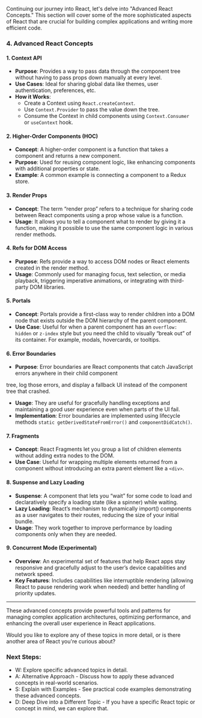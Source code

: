 Continuing our journey into React, let's delve into "Advanced React Concepts." This section will cover some of the more sophisticated aspects of React that are crucial for building complex applications and writing more efficient code.

### 4. Advanced React Concepts

#### 1. Context API
- **Purpose**: Provides a way to pass data through the component tree without having to pass props down manually at every level.
- **Use Cases**: Ideal for sharing global data like themes, user authentication, preferences, etc.
- **How it Works**: 
  - Create a Context using `React.createContext`.
  - Use `Context.Provider` to pass the value down the tree.
  - Consume the Context in child components using `Context.Consumer` or `useContext` hook.

#### 2. Higher-Order Components (HOC)
- **Concept**: A higher-order component is a function that takes a component and returns a new component.
- **Purpose**: Used for reusing component logic, like enhancing components with additional properties or state.
- **Example**: A common example is connecting a component to a Redux store.

#### 3. Render Props
- **Concept**: The term “render prop” refers to a technique for sharing code between React components using a prop whose value is a function.
- **Usage**: It allows you to tell a component what to render by giving it a function, making it possible to use the same component logic in various render methods.

#### 4. Refs for DOM Access
- **Purpose**: Refs provide a way to access DOM nodes or React elements created in the render method.
- **Usage**: Commonly used for managing focus, text selection, or media playback, triggering imperative animations, or integrating with third-party DOM libraries.

#### 5. Portals
- **Concept**: Portals provide a first-class way to render children into a DOM node that exists outside the DOM hierarchy of the parent component.
- **Use Case**: Useful for when a parent component has an `overflow: hidden` or `z-index` style but you need the child to visually “break out” of its container. For example, modals, hovercards, or tooltips.

#### 6. Error Boundaries
- **Purpose**: Error boundaries are React components that catch JavaScript errors anywhere in their child component

 tree, log those errors, and display a fallback UI instead of the component tree that crashed.
- **Usage**: They are useful for gracefully handling exceptions and maintaining a good user experience even when parts of the UI fail.
- **Implementation**: Error boundaries are implemented using lifecycle methods `static getDerivedStateFromError()` and `componentDidCatch()`.

#### 7. Fragments
- **Concept**: React Fragments let you group a list of children elements without adding extra nodes to the DOM.
- **Use Case**: Useful for wrapping multiple elements returned from a component without introducing an extra parent element like a `<div>`.

#### 8. Suspense and Lazy Loading
- **Suspense**: A component that lets you “wait” for some code to load and declaratively specify a loading state (like a spinner) while waiting.
- **Lazy Loading**: React’s mechanism to dynamically import() components as a user navigates to their routes, reducing the size of your initial bundle.
- **Usage**: They work together to improve performance by loading components only when they are needed.

#### 9. Concurrent Mode (Experimental)
- **Overview**: An experimental set of features that help React apps stay responsive and gracefully adjust to the user’s device capabilities and network speed.
- **Key Features**: Includes capabilities like interruptible rendering (allowing React to pause rendering work when needed) and better handling of priority updates.

---

These advanced concepts provide powerful tools and patterns for managing complex application architectures, optimizing performance, and enhancing the overall user experience in React applications.

Would you like to explore any of these topics in more detail, or is there another area of React you're curious about?

### Next Steps:
- W: Explore specific advanced topics in detail.
- A: Alternative Approach - Discuss how to apply these advanced concepts in real-world scenarios.
- S: Explain with Examples - See practical code examples demonstrating these advanced concepts.
- D: Deep Dive into a Different Topic - If you have a specific React topic or concept in mind, we can explore that.